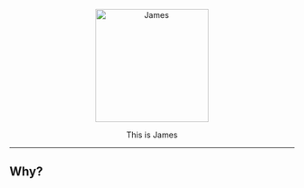 <p align="center">
    <img alt="James" src="" width="200">
</p>

<p align="center">
    This is James
</p>

---

## Why?

